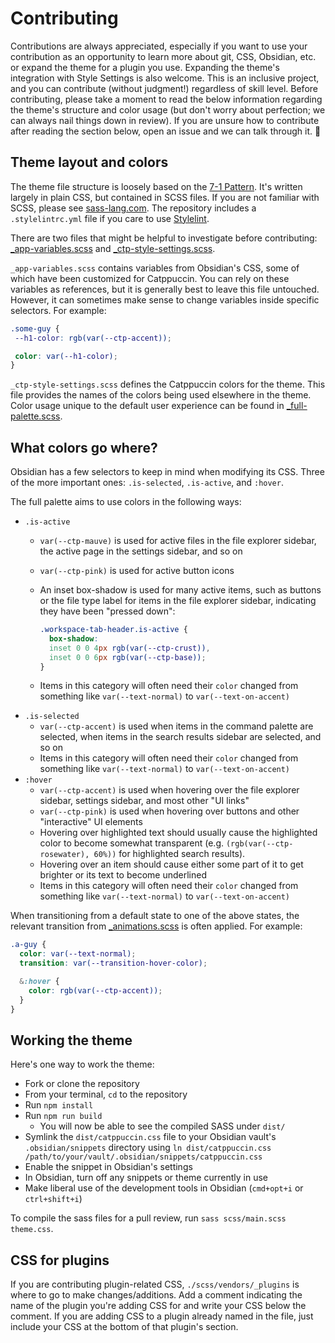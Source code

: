 # Contributing

Contributions are always appreciated, especially if you want to use your contribution as an opportunity to learn more about git, CSS, Obsidian, etc. or expand the theme for a plugin you use. Expanding the theme's integration with Style Settings is also welcome. This is an inclusive project, and you can contribute (without judgment!) regardless of skill level. Before contributing, please take a moment to read the below information regarding the theme's structure and color usage (but don't worry about perfection; we can always nail things down in review). If you are unsure how to contribute after reading the section below, open an issue and we can talk through it. 🤙

## Theme layout and colors

The theme file structure is loosely based on the [7-1 Pattern](https://sass-guidelin.es/#the-7-1-pattern). It's written largely in plain CSS, but contained in SCSS files. If you are not familiar with SCSS, please see [sass-lang.com](https://sass-lang.com/). The repository includes a `.stylelintrc.yml` file if you care to use [Stylelint](https://stylelint.io/).

There are two files that might be helpful to investigate before contributing: [_app-variables.scss](https://github.com/catppuccin/obsidian/blob/main/scss/base/_app-variables.scss) and [_ctp-style-settings.scss](https://github.com/catppuccin/obsidian/blob/main/scss/base/_ctp-style-settings.scss).

`_app-variables.scss` contains variables from Obsidian's CSS, some of which have been customized for Catppuccin. You can rely on these variables as references, but it is generally best to leave this file untouched. However, it can sometimes make sense to change variables inside specific selectors. For example:
 ```scss
 .some-guy {
  --h1-color: rgb(var(--ctp-accent));

  color: var(--h1-color);
 }
 ```
`_ctp-style-settings.scss` defines the Catppuccin colors for the theme. This file provides the names of the colors being used elsewhere in the theme. Color usage unique to the default user experience can be found in [_full-palette.scss](https://github.com/catppuccin/obsidian/blob/main/scss/themes/_full-palette.scss).

## What colors go where?

Obsidian has a few selectors to keep in mind when modifying its CSS. Three of the more important ones: `.is-selected`, `.is-active`, and `:hover`.

The full palette aims to use colors in the following ways:

+ `.is-active`
  + `var(--ctp-mauve)` is used for active files in the file explorer sidebar, the active page in the settings sidebar, and so on
  + `var(--ctp-pink)` is used for active button icons
  + An inset box-shadow is used for many active items, such as buttons or the file type label for items in the file explorer sidebar, indicating they have been "pressed down":

    ```scss
    .workspace-tab-header.is-active {
      box-shadow:
      inset 0 0 4px rgb(var(--ctp-crust)), 
      inset 0 0 6px rgb(var(--ctp-base));
    }
    ```

  + Items in this category will often need their `color` changed from something like `var(--text-normal)` to `var(--text-on-accent)`
+ `.is-selected`
  + `var(--ctp-accent)` is used when items in the command palette are selected, when items in the search results sidebar are selected, and so on
  + Items in this category will often need their `color` changed from something like `var(--text-normal)` to `var(--text-on-accent)`
+ `:hover`
  + `var(--ctp-accent)` is used when hovering over the file explorer sidebar, settings sidebar, and most other "UI links"
  + `var(--ctp-pink)` is used when hovering over buttons and other "interactive" UI elements
  + Hovering over highlighted text should usually cause the highlighted color to become somewhat transparent (e.g. `(rgb(var(--ctp-rosewater), 60%))` for highlighted search results).
  + Hovering over an item should cause either some part of it to get brighter or its text to become underlined
  + Items in this category will often need their `color` changed from something like `var(--text-normal)` to `var(--text-on-accent)`

When transitioning from a default state to one of the above states, the relevant transition from [_animations.scss](https://github.com/catppuccin/obsidian/blob/main/scss/components/_animations.scss) is often applied. For example:

```scss
.a-guy {
  color: var(--text-normal);
  transition: var(--transition-hover-color);

  &:hover {
    color: rgb(var(--ctp-accent));
  }
}
```

## Working the theme
Here's one way to work the theme:
+ Fork or clone the repository
+ From your terminal, `cd` to the repository
+ Run `npm install`
+ Run `npm run build`
  + You will now be able to see the compiled SASS under `dist/`
+ Symlink the `dist/catppuccin.css` file to your Obsidian vault's `.obsidian/snippets` directory using `ln dist/catppuccin.css /path/to/your/vault/.obsidian/snippets/catppuccin.css`
+ Enable the snippet in Obsidian's settings
+ In Obsidian, turn off any snippets or theme currently in use
+ Make liberal use of the development tools in Obsidian (`cmd+opt+i` or `ctrl+shift+i`)

To compile the sass files for a pull review, run `sass scss/main.scss theme.css`.

## CSS for plugins

If you are contributing plugin-related CSS, `./scss/vendors/_plugins` is where to go to make changes/additions. Add a comment indicating the name of the plugin you're adding CSS for and write your CSS below the comment. If you are adding CSS to a plugin already named in the file, just include your CSS at the bottom of that plugin's section.
